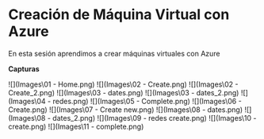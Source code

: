 # Creación de Máquina Virtual con Azure

En esta sesión aprendimos a crear máquinas virtuales con Azure

**Capturas**

![](Images\01 - Home.png)
![](Images\02 - Create.png)
![](Images\02 - Create_2.png)
![](Images\03 - dates.png)
![](Images\03 - dates_2.png)
![](Images\04 - redes.png)
![](Images\05 - Complete.png)
![](Images\06 - Create.png)
![](Images\07 - Create new.png)
![](Images\08 - dates.png)
![](Images\08 - dates_2.png)
![](Images\09 - redes create.png)
![](Images\10 - create.png)
![](Images\11 - complete.png)